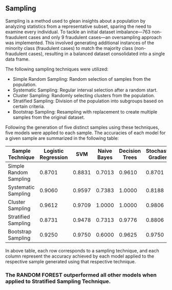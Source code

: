 ## Sampling
Sampling is a method used to glean insights about a population by analyzing statistics from a representative subset, sparing the need to examine every individual. To tackle an initial dataset imbalance—763 non-fraudulent cases and only 9 fraudulent cases—an oversampling approach was implemented. This involved generating additional instances of the minority class (fraudulent cases) to match the majority class (non-fraudulent cases), resulting in a balanced dataset consolidated into a single data frame.

The following sampling techniques were utilized:

- Simple Random Sampling: Random selection of samples from the population.
- Systematic Sampling: Regular interval selection after a random start.
- Cluster Sampling: Randomly selecting clusters from the population.
- Stratified Sampling: Division of the population into subgroups based on certain criteria.
- Bootstrap Sampling: Resampling with replacement to create multiple samples from the original dataset.

Following the generation of five distinct samples using these techniques, five models were applied to each sample. The accuracies of each model for a given sample are summarized in the following table:

| Sample Technique      | Logistic Regression | SVM        | Naive Bayes      | Decision Trees   | Stochastic Gradient |
|-----------------------|---------------------|------------|------------------|------------------|---------------------|
| Simple Random Sampling| 0.8701              | 0.8831     | 0.7013           | 0.9610           | 0.8701              |
| Systematic Sampling   | 0.9060              | 0.9597     | 0.7383           | 1.0000           | 0.8188              |
| Cluster Sampling      | 0.9612              | 0.9709     | 1.0000           | 1.0000           | 0.9806              |
| Stratified Sampling   | 0.8731              | 0.9478     | 0.7313           | 0.9776           | 0.8806              |
| Bootstrap Sampling    | 0.9250              | 0.9750     | 0.6000           | 0.9625           | 0.9750              |

In above table, each row corresponds to a sampling technique, and each column represent the accuracy achieved by each model applied to the respective sample generated using that respective technique.
<br>
### The RANDOM FOREST outperformed all other models when applied to Stratified Sampling Technique.
